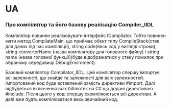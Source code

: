 <link rel="stylesheet" href="styles.css">


# UA
<h3>Про компілятор та його базову реалізацію Compiler_IIDL</h3>
<p>
Компілятор повинен реалізовувати інтерфейс ICompilator. Тобто повинен мати метод CompilateMain, що приймає обєкт типу CompileStack(стек для даних під час компіляції), string code(весь код у вигляді строки), string convertorName (назва компілятору для головного файлу) і string name (назва головної функції)(буде відображатися у стеку помилок при обраному середовищі DebugEnviroment).
</p>

<p>
Базовий компілятор Compilator_IIDL.
Цей компілятор спершу імпортує всі залежності, що знайде та залежності для всіх залежностей. Імпортований код буде вставлений замість директиви #import. Далі відбудеться включення всіх бібліотек на C# що додані директивою #include. Після цього у коді спершу скомпілюються всі директиви. А далі вже будть компілюватися весь звичайний код.
</p>
